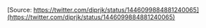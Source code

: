 [Source: https://twitter.com/diprjk/status/1446099884881240065](https://twitter.com/diprjk/status/1446099884881240065)